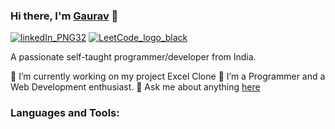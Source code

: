 
### Hi there, I'm [Gaurav](https://github.com/gaurav-bag-it07) 👋


[![linkedIn_PNG32](https://user-images.githubusercontent.com/56120622/118091628-aa8bb800-b3e8-11eb-9e64-388fab5c4795.png)](https://www.linkedin.com/in/gauravb2k/) [![LeetCode_logo_black](https://user-images.githubusercontent.com/56120622/118091847-f4749e00-b3e8-11eb-8013-0c098417cb53.png)](https://leetcode.com/gauravb2k/) 

A passionate self-taught programmer/developer from India. 

🔭 I’m currently working on my project Excel Clone
🌱 I’m a Programmer and a Web Development enthusiast.
💬 Ask me about anything [here](https://github.com/gaurav-bag-it07/gaurav-bag-it07/issues)

### Languages and Tools:
